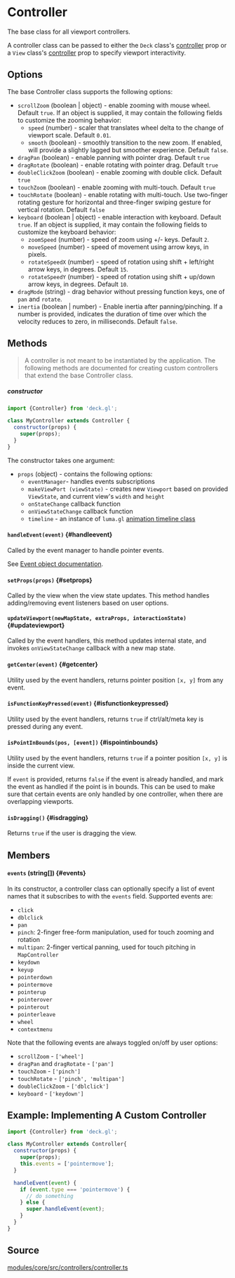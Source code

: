 # Controller

The base class for all viewport controllers.

A controller class can be passed to either the `Deck` class's [controller](./deck.md#controller) prop or a `View` class's [controller](./view.md#controller) prop to specify viewport interactivity.


## Options

The base Controller class supports the following options:

* `scrollZoom` (boolean | object) - enable zooming with mouse wheel. Default `true`. If an object is supplied, it may contain the following fields to customize the zooming behavior:
  + `speed` (number) - scaler that translates wheel delta to the change of viewport scale. Default `0.01`.
  + `smooth` (boolean) - smoothly transition to the new zoom. If enabled, will provide a slightly lagged but smoother experience. Default `false`.
* `dragPan` (boolean) - enable panning with pointer drag. Default `true`
* `dragRotate` (boolean) - enable rotating with pointer drag. Default `true`
* `doubleClickZoom` (boolean) - enable zooming with double click. Default `true`
* `touchZoom` (boolean) - enable zooming with multi-touch. Default `true`
* `touchRotate` (boolean) - enable rotating with multi-touch. Use two-finger rotating gesture for horizontal and three-finger swiping gesture for vertical rotation. Default `false`
* `keyboard` (boolean | object) - enable interaction with keyboard. Default `true`. If an object is supplied, it may contain the following fields to customize the keyboard behavior:
    * `zoomSpeed` (number) - speed of zoom using +/- keys. Default `2`.
    * `moveSpeed` (number) - speed of movement using arrow keys, in pixels.
    * `rotateSpeedX` (number) - speed of rotation using shift + left/right arrow keys, in degrees. Default `15`.
    * `rotateSpeedY` (number) - speed of rotation using shift + up/down arrow keys, in degrees. Default `10`.
* `dragMode` (string) - drag behavior without pressing function keys, one of `pan` and `rotate`.
* `inertia` (boolean | number) - Enable inertia after panning/pinching. If a number is provided, indicates the duration of time over which the velocity reduces to zero, in milliseconds. Default `false`.

## Methods

> A controller is not meant to be instantiated by the application. The following methods are documented for creating custom controllers that extend the base Controller class.

##### constructor

```js
import {Controller} from 'deck.gl';

class MyController extends Controller {
  constructor(props) {
    super(props);
  }
}
```

The constructor takes one argument:

* `props` (object) - contains the following options: 
  * `eventManager`- handles events subscriptions
  * `makeViewPort (viewState)` - creates new `Viewport` based on provided `ViewState`, and current view's `width` and `height`
  * `onStateChange` callback function
  * `onViewStateChange` callback function
  * `timeline` - an instance of `luma.gl` [animation timeline class](https://github.com/visgl/luma.gl/blob/d5bd93ef6bd0a0ff4af7880424286bda269e29a8/dev-docs/RFCs/v7.1/animation-timeline-rfc.md)


#### `handleEvent(event)` {#handleevent}

Called by the event manager to handle pointer events.

See [Event object documentation](https://visgl.github.io/mjolnir.js/docs/api-reference/event).


#### `setProps(props)` {#setprops}

Called by the view when the view state updates. This method handles adding/removing event listeners based on user options.

#### `updateViewport(newMapState, extraProps, interactionState)` {#updateviewport}

Called by the event handlers, this method updates internal state, and invokes `onViewStateChange` callback with a new map state.

#### `getCenter(event)` {#getcenter}

Utility used by the event handlers, returns pointer position `[x, y]` from any event.

#### `isFunctionKeyPressed(event)` {#isfunctionkeypressed}

Utility used by the event handlers, returns `true` if ctrl/alt/meta key is pressed during any event.

#### `isPointInBounds(pos, [event])` {#ispointinbounds}

Utility used by the event handlers, returns `true` if a pointer position `[x, y]` is inside the current view.

If `event` is provided, returns `false` if the event is already handled, and mark the event as handled if the point is in bounds. This can be used to make sure that certain events are only handled by one controller, when there are overlapping viewports.

#### `isDragging()` {#isdragging}

Returns `true` if the user is dragging the view.


## Members

#### `events` (string[]) {#events}

In its constructor, a controller class can optionally specify a list of event names that it subscribes to with the `events` field. 
Supported events are:

* `click`
* `dblclick`
* `pan`
* `pinch`: 2-finger free-form manipulation, used for touch zooming and rotation
* `multipan`: 2-finger vertical panning, used for touch pitching in `MapController`
* `keydown`
* `keyup`
* `pointerdown`
* `pointermove`
* `pointerup`
* `pointerover`
* `pointerout`
* `pointerleave`
* `wheel`
* `contextmenu`

Note that the following events are always toggled on/off by user options:

* `scrollZoom` - `['wheel']`
* `dragPan` and `dragRotate` - `['pan']`
* `touchZoom` - `['pinch']`
* `touchRotate` - `['pinch', 'multipan']`
* `doubleClickZoom` - `['dblclick']`
* `keyboard` - `['keydown']`


## Example: Implementing A Custom Controller

```js
import {Controller} from 'deck.gl';

class MyController extends Controller{
  constructor(props) {
    super(props);
    this.events = ['pointermove'];
  }

  handleEvent(event) {
    if (event.type === 'pointermove') {
      // do something
    } else {
      super.handleEvent(event);
    }
  }
}
```

## Source

[modules/core/src/controllers/controller.ts](https://github.com/visgl/deck.gl/tree/9.1-release/modules/core/src/controllers/controller.ts)
